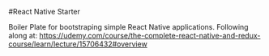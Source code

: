 #React Native Starter 

Boiler Plate for bootstraping simple React Native applications. Following along at:
https://udemy.com/course/the-complete-react-native-and-redux-course/learn/lecture/15706432#overview